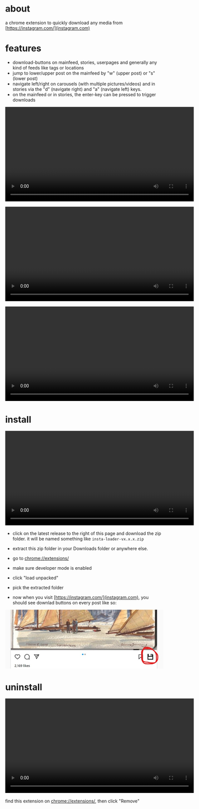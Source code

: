 

# about  

a chrome extension to quickly download any media from [https://instagram.com/](instagram.com)  

# features  

- download-buttons on mainfeed, stories, userpages and generally any kind of feeds like tags or locations  
- jump to lower/upper post on the mainfeed by "w" (upper post) or "s" (lower post)  
- navigate left/right on carousels (with multiple pictures/videos) and in stories via the "d" (navigate right) and "a" (navigate left) keys.  
- on the mainfeed or in stories, the enter-key can be pressed to trigger downloads

<video mute controls style="height: 300px;" src="./demo/mainfeed-download.mp4"></video>

<video mute controls style="height: 300px;" src="./demo/story-download.mp4"></video>

<video mute controls style="height: 300px;" src="./demo/userpage-download.mp4"></video>

# install

<video mute controls style="height: 300px;" src="./demo/install.mp4"></video>

- click on the latest release to the right of this page and download the zip folder. it will be named something like `insta-loader-vx.x.x.zip`

- extract this zip folder in your Downloads folder or anywhere else.

- go to [chrome://extensions/](chrome://extensions/)

- make sure developer mode is enabled

- click "load unpacked"

- pick the extracted folder
  
- now when you visit [https://instagram.com/](instagram.com), you should see downlad buttons on every post like so:  

![](./demo/download-button-on-main-feed.jpg)

# uninstall

<video mute controls style="height: 300px;" src="./demo/uninstall.mp4"></video>

find this extension on [chrome://extensions/](chrome://extensions/), then click "Remove"